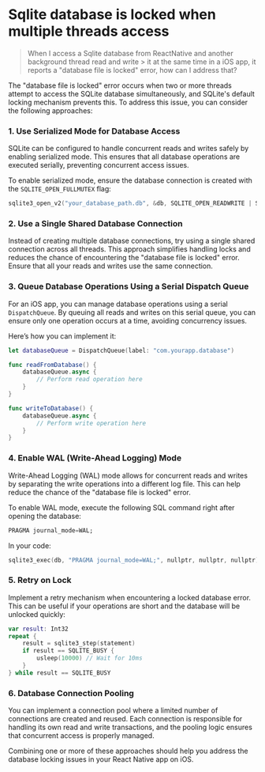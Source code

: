 # Sqlite database is locked when multiple threads access #

> When I access a Sqlite database from ReactNative and another background thread read and write > it at the same time in a iOS app, it reports a "database file is locked" error, how can I 
> address that?

The "database file is locked" error occurs when two or more threads attempt to access the SQLite database simultaneously, and SQLite's default locking mechanism prevents this. To address this issue, you can consider the following approaches:

### 1. **Use Serialized Mode for Database Access**
SQLite can be configured to handle concurrent reads and writes safely by enabling serialized mode. This ensures that all database operations are executed serially, preventing concurrent access issues.

To enable serialized mode, ensure the database connection is created with the `SQLITE_OPEN_FULLMUTEX` flag:

```cpp
sqlite3_open_v2("your_database_path.db", &db, SQLITE_OPEN_READWRITE | SQLITE_OPEN_CREATE | SQLITE_OPEN_FULLMUTEX, nullptr);
```

### 2. **Use a Single Shared Database Connection**
Instead of creating multiple database connections, try using a single shared connection across all threads. This approach simplifies handling locks and reduces the chance of encountering the "database file is locked" error. Ensure that all your reads and writes use the same connection.

### 3. **Queue Database Operations Using a Serial Dispatch Queue**
For an iOS app, you can manage database operations using a serial `DispatchQueue`. By queuing all reads and writes on this serial queue, you can ensure only one operation occurs at a time, avoiding concurrency issues.

Here’s how you can implement it:

```swift
let databaseQueue = DispatchQueue(label: "com.yourapp.database")

func readFromDatabase() {
    databaseQueue.async {
        // Perform read operation here
    }
}

func writeToDatabase() {
    databaseQueue.async {
        // Perform write operation here
    }
}
```

### 4. **Enable WAL (Write-Ahead Logging) Mode**
Write-Ahead Logging (WAL) mode allows for concurrent reads and writes by separating the write operations into a different log file. This can help reduce the chance of the "database file is locked" error.

To enable WAL mode, execute the following SQL command right after opening the database:

```sql
PRAGMA journal_mode=WAL;
```

In your code:

```swift
sqlite3_exec(db, "PRAGMA journal_mode=WAL;", nullptr, nullptr, nullptr);
```

### 5. **Retry on Lock**
Implement a retry mechanism when encountering a locked database error. This can be useful if your operations are short and the database will be unlocked quickly:

```swift
var result: Int32
repeat {
    result = sqlite3_step(statement)
    if result == SQLITE_BUSY {
        usleep(10000) // Wait for 10ms
    }
} while result == SQLITE_BUSY
```

### 6. **Database Connection Pooling**
You can implement a connection pool where a limited number of connections are created and reused. Each connection is responsible for handling its own read and write transactions, and the pooling logic ensures that concurrent access is properly managed.

Combining one or more of these approaches should help you address the database locking issues in your React Native app on iOS.